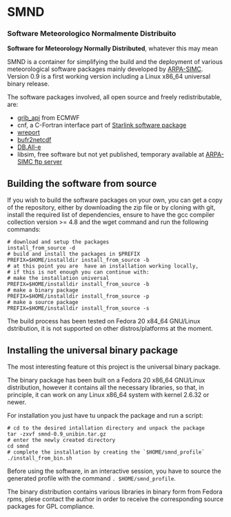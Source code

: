 # SMND

### Software Meteorologico Normalmente Distribuito
**Software for Meteorology Normally Distributed**, whatever this may mean

SMND is a container for simplifying the build and the deployment of various meteorological software packages mainly developed by [ARPA-SIMC](http://www.arpa.emr.it/sim). Version 0.9 is a first working version including a Linux x86_64 universal binary release.

The software packages involved, all open source and freely redistributable, are:

 - [grib_api](https://software.ecmwf.int/wiki/display/GRIB/Home) from ECMWF
 - cnf, a C-Fortran interface part of [Starlink software package](http://star-www.rl.ac.uk/docs/sun209.htx/sun209.html)
 - [wreport](https://github.com/ARPA-SIMC/wreport)
 - [bufr2netcdf](https://github.com/ARPA-SIMC/bufr2netcdf)
 - [DB.All-e](https://github.com/ARPA-SIMC/wreport)
 - libsim, free software but not yet published, temporary available at [ARPA-SIMC ftp server](ftp://ftp.smr.arpa.emr.it/incoming/dav/versus/)


## Building the software from source ##
If you wish to build the software packages on your own, you can get a copy of the repository, either by downloading the zip file or by cloning with git, install the required list of dependencies, ensure to have the gcc compiler collection version >= 4.8 and the wget command and run the following commands:

```
# download and setup the packages
install_from_source -d
# build and install the packages in $PREFIX
PREFIX=$HOME/installdir install_from_source -b
# at this point you are  have an installation working locally,
# if this is not enough you can continue with:
# make the installation universal
PREFIX=$HOME/installdir install_from_source -b
# make a binary package
PREFIX=$HOME/installdir install_from_source -p
# make a source package
PREFIX=$HOME/installdir install_from_source -s
```

The build process has been tested on Fedora 20 x84_64 GNU/Linux dstribution, it is not supported on other distros/platforms at the moment.

## Installing the universal binary package ##

The most interesting feature ot this project is the universal binary package.

The binary package has been built on a Fedora 20 x86_64 GNU/Linux distribution, however it contains all the necessary libraries, so that, in principle, it can work on any Linux x86_64 system with kernel 2.6.32 or newer.

For installation you just have tu unpack the package and run a script:

```
# cd to the desired intallation directory and unpack the package
tar -zxvf smnd-0.9_unibin.tar.gz
# enter the newly created directory
cd smnd
# complete the installation by creating the `$HOME/smnd_profile`
./install_from_bin.sh
```

Before using the software, in an interactive session, you have to source the generated profile with the command `. $HOME/smnd_profile`.

The binary distribution contains various libraries in binary form from Fedora rpms, plese contact the author in order to receive the corresponding source packages for GPL compliance.
